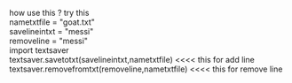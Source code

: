 how use this ? try this
<br />
nametxtfile = "goat.txt"
<br />
savelineintxt = "messi"
<br />
removeline = "messi"
<br />
import textsaver <br />
textsaver.savetotxt(savelineintxt,nametxtfile)          <<<< this for add line <br />
textsaver.removefromtxt(removeline,nametxtfile)      <<<< this for remove line

